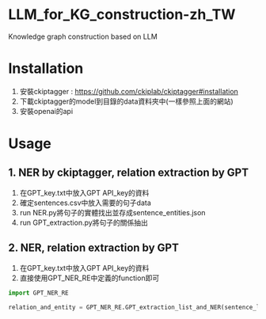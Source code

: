 # LLM_for_KG_construction-zh_TW
Knowledge graph construction based on LLM


# Installation
1. 安裝ckiptagger : https://github.com/ckiplab/ckiptagger#installation
2. 下載ckiptagger的model到目錄的data資料夾中(一樣參照上面的網站)
3. 安裝openai的api


# Usage
## 1. NER by ckiptagger, relation extraction by GPT

1. 在GPT_key.txt中放入GPT API_key的資料
2. 確定sentences.csv中放入需要的句子data
3. run NER.py將句子的實體找出並存成sentence_entities.json
4. run GPT_extraction.py將句子的關係抽出

## 2. NER, relation extraction by GPT
1. 在GPT_key.txt中放入GPT API_key的資料
2. 直接使用GPT_NER_RE中定義的function即可
```python
import GPT_NER_RE

relation_and_entity = GPT_NER_RE.GPT_extraction_list_and_NER(sentence_list) 

```
